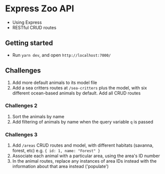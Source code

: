 # Express Zoo API

- Using Express
- RESTful CRUD routes

## Getting started

- Run `yarn dev`, and open `http://localhost:7000/`

## Challenges

1. Add more default animals to its model file
2. Add a sea critters routes at `/sea-critters` plus the model, with six different ocean-based animals by default. Add all CRUD routes

### Challenges 2

1. Sort the animals by name
2. Add filtering of animals by name when the query variable `q` is passed

### Challenges 3

1. Add `/areas` CRUD routes and model, with different habitats (savanna, forest, etc) e.g. `{ id: 1, name: "Forest" }`
2. Associate each animal with a particular area, using the area's ID number
3. In the animal routes, replace any instances of area IDs instead with the information about that area instead ('populate')